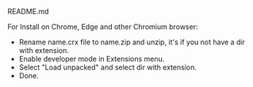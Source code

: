 README.md

For Install on Chrome, Edge and other Chromium browser:
* Rename name.crx file to name.zip and unzip, it's if you not have a dir with extension.
* Enable developer mode in Extensions menu.
* Select "Load unpacked" and select dir with extension.
* Done.

<!--
Screenshots:

![screenshot](screenshot.png)
![screenshot2](screenshot2.png)
-->




